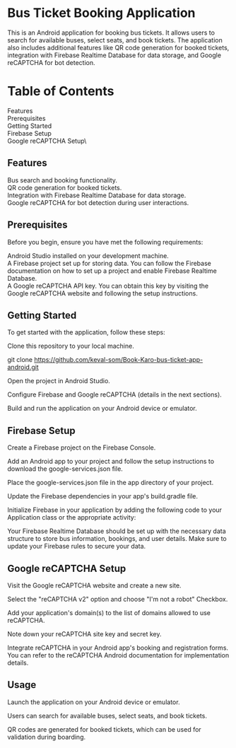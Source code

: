 # Bus Ticket Booking Application
This is an Android application for booking bus tickets. It allows users to search for available buses, select seats, and book tickets. The application also includes additional features like QR code generation for booked tickets, integration with Firebase Realtime Database for data storage, and Google reCAPTCHA for bot detection.

# Table of Contents
Features\
Prerequisites\
Getting Started\
Firebase Setup\
Google reCAPTCHA Setup\

## Features
Bus search and booking functionality.\
QR code generation for booked tickets.\
Integration with Firebase Realtime Database for data storage.\
Google reCAPTCHA for bot detection during user interactions.
## Prerequisites
Before you begin, ensure you have met the following requirements:

Android Studio installed on your development machine.\
A Firebase project set up for storing data. You can follow the Firebase documentation on how to set up a project and enable Firebase Realtime Database.\
A Google reCAPTCHA API key. You can obtain this key by visiting the Google reCAPTCHA website and following the setup instructions.
## Getting Started
To get started with the application, follow these steps:

Clone this repository to your local machine.

git clone https://github.com/keval-som/Book-Karo-bus-ticket-app-android.git

Open the project in Android Studio.

Configure Firebase and Google reCAPTCHA (details in the next sections).

Build and run the application on your Android device or emulator.

## Firebase Setup
Create a Firebase project on the Firebase Console.

Add an Android app to your project and follow the setup instructions to download the google-services.json file.

Place the google-services.json file in the app directory of your project.

Update the Firebase dependencies in your app's build.gradle file.

Initialize Firebase in your application by adding the following code to your Application class or the appropriate activity:

Your Firebase Realtime Database should be set up with the necessary data structure to store bus information, bookings, and user details. Make sure to update your Firebase rules to secure your data.

## Google reCAPTCHA Setup
Visit the Google reCAPTCHA website and create a new site.

Select the "reCAPTCHA v2" option and choose "I'm not a robot" Checkbox.

Add your application's domain(s) to the list of domains allowed to use reCAPTCHA.

Note down your reCAPTCHA site key and secret key.

Integrate reCAPTCHA in your Android app's booking and registration forms. You can refer to the reCAPTCHA Android documentation for implementation details.

## Usage
Launch the application on your Android device or emulator.

Users can search for available buses, select seats, and book tickets.

QR codes are generated for booked tickets, which can be used for validation during boarding.
